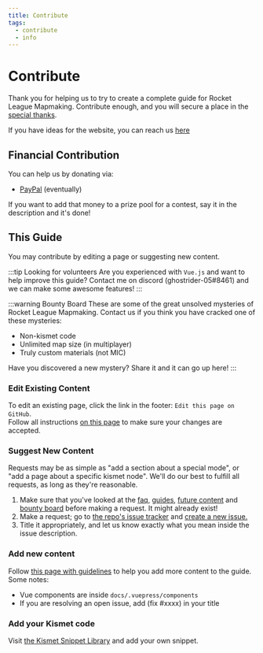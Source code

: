```yaml
---
title: Contribute
tags:
  - contribute
  - info
---
```


# Contribute

Thank you for helping us to try to create a complete guide for Rocket League Mapmaking. Contribute enough, and you will secure a place in the [special thanks](../more/about).

If you have ideas for the website, you can reach us [here](../more/contact)

## Financial Contribution

You can help us by donating via:
- [PayPal]() (eventually)

If you want to add that money to a prize pool for a contest, say it in the description and it's done!

## This Guide

You may contribute by editing a page or suggesting new content.

:::tip Looking for volunteers
Are you experienced with `Vue.js` and want to help improve this guide? Contact me on discord (ghostrider-05#8461) and we can make some awesome features!
:::

:::warning Bounty Board
These are some of the great unsolved mysteries of Rocket League Mapmaking. Contact us if you think you have cracked one of these mysteries:
* Non-kismet code
* Unlimited map size (in multiplayer)
* Truly custom materials (not MIC)

Have you discovered a new mystery? Share it and it can go up here!
:::

### Edit Existing Content

To edit an existing page, click the link in the footer: `Edit this page on GitHub`.  
Follow all instructions [on this page](https://github.com/RocketLeagueMapmaking/RL-docs/blob/master/CONTRIBUTING.md) to make sure your changes are accepted.

### Suggest New Content

Requests may be as simple as "add a section about a special mode", or "add a page about a specific kismet node". We'll do our best to fulfill all requests, as long as they're reasonable.

1. Make sure that you've looked at the [faq](../faq/), [guides](../guide/guides), [future content](../guide/request.html#future-content) and [bounty board](./contribute) before making a request. It might already exist!
2. Make a request; go to [the repo's issue tracker](https://github.com/webbuildlucas/RL-docs/issues) and [create a new issue.](https://github.com/webbuildlucas/RL-docs/issues)
3. Title it appropriately, and let us know exactly what you mean inside the issue description. 

### Add new content

Follow [this page with guidelines](https://github.com/RocketLeagueMapmaking/RL-docs/blob/master/CONTRIBUTING.md) to help you add more content to the guide. Some notes:
- Vue components are inside `docs/.vuepress/components`
- If you are resolving an open issue, add (fix #xxxx) in your title

### Add your Kismet code

Visit [the Kismet Snippet Library](https://github.com/RocketLeagueMapmaking/Kismet) and add your own snippet.









